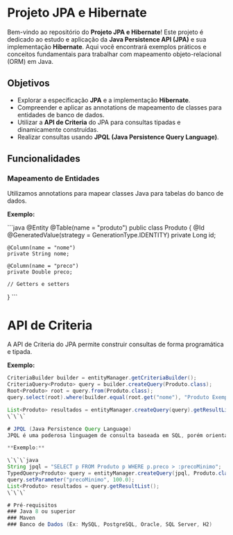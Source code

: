 # Projeto JPA e Hibernate

Bem-vindo ao repositório do **Projeto JPA e Hibernate**! Este projeto é dedicado ao estudo e aplicação da **Java Persistence API (JPA)** e sua implementação **Hibernate**. Aqui você encontrará exemplos práticos e conceitos fundamentais para trabalhar com mapeamento objeto-relacional (ORM) em Java.

## Objetivos

- Explorar a especificação **JPA** e a implementação **Hibernate**.
- Compreender e aplicar as annotations de mapeamento de classes para entidades de banco de dados.
- Utilizar a **API de Criteria** do JPA para consultas tipadas e dinamicamente construídas.
- Realizar consultas usando **JPQL (Java Persistence Query Language)**.

## Funcionalidades

### Mapeamento de Entidades

Utilizamos annotations para mapear classes Java para tabelas do banco de dados.

**Exemplo:**

\`\`\`java
@Entity
@Table(name = "produto")
public class Produto {
    @Id
    @GeneratedValue(strategy = GenerationType.IDENTITY)
    private Long id;
    
    @Column(name = "nome")
    private String nome;
    
    @Column(name = "preco")
    private Double preco;

    // Getters e setters
}
\`\`\`

# API de Criteria
A API de Criteria do JPA permite construir consultas de forma programática e tipada.

**Exemplo:**

```java
CriteriaBuilder builder = entityManager.getCriteriaBuilder();
CriteriaQuery<Produto> query = builder.createQuery(Produto.class);
Root<Produto> root = query.from(Produto.class);
query.select(root).where(builder.equal(root.get("nome"), "Produto Exemplo"));

List<Produto> resultados = entityManager.createQuery(query).getResultList();
\`\`\`

# JPQL (Java Persistence Query Language)
JPQL é uma poderosa linguagem de consulta baseada em SQL, porém orientada a objetos.

**Exemplo:**

\`\`\`java
String jpql = "SELECT p FROM Produto p WHERE p.preco > :precoMinimo";
TypedQuery<Produto> query = entityManager.createQuery(jpql, Produto.class);
query.setParameter("precoMinimo", 100.0);
List<Produto> resultados = query.getResultList();
\`\`\`

# Pré-requisitos
### Java 8 ou superior
### Maven
### Banco de Dados (Ex: MySQL, PostgreSQL, Oracle, SQL Server, H2)
